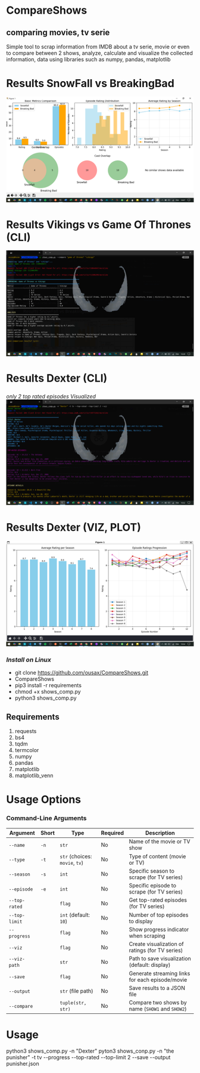 # CompareShows
## comparing movies, tv serie ## 
Simple tool to scrap information from IMDB about a tv serie, movie or even to compare between 2 shows, analyze, calculate and visualize the collected information, data 
using libraries such as numpy, pandas, matplotlib
# Results SnowFall vs BreakingBad #
![image alt](https://github.com/ousax/CompareShows/blob/238474ff37e864db4cfa3128f12ed1729415ee62/f.png)
# Results Vikings vs Game Of Thrones (CLI) #
![image alt](https://github.com/ousax/CompareShows/blob/7369b88507d3644b3d385a2b4b9a8096a224ca5b/ff.png)
# Results Dexter (CLI) #
### 
_only 2 top rated episodes_
_Visualized_
![image alt](https://github.com/ousax/CompareShows/blob/532e425bb478a6a9931679e3c3fe347c47b3671d/dexter.png)
# Results Dexter (VIZ, PLOT)
![image alt](https://github.com/ousax/CompareShows/blob/684f9e1a706fa0528741bc883412f898b9f04339/dexter%20plot.png)

### _Install on Linux_
- git clone https://github.com/ousax/CompareShows.git
- CompareShows
- pip3 install -r requirements
- chmod +x shows_comp.py
- python3 shows_comp.py
## Requirements 
1. requests
2. bs4
3. tqdm
4. termcolor
5. numpy
6. pandas
7. matplotlib
8. matplotlib_venn
# Usage Options
### Command-Line Arguments

| Argument           | Short | Type         | Required | Description                                                                 |
|--------------------|-------|--------------|----------|-----------------------------------------------------------------------------|
| `--name`           | `-n`  | `str`        | No       | Name of the movie or TV show                                                |
| `--type`           | `-t`  | `str` (choices: `movie`, `tv`) | No       | Type of content (movie or TV)                                               |
| `--season`         | `-s`  | `int`        | No       | Specific season to scrape (for TV series)                                   |
| `--episode`        | `-e`  | `int`        | No       | Specific episode to scrape (for TV series)                                  |
| `--top-rated`      |       | `flag`       | No       | Get top-rated episodes (for TV series)                                      |
| `--top-limit`      |       | `int` (default: `10`) | No       | Number of top episodes to display                                           |
| `--progress`       |       | `flag`       | No       | Show progress indicator when scraping                                       |
| `--viz`            |       | `flag`       | No       | Create visualization of ratings (for TV series)                             |
| `--viz-path`       |       | `str`        | No       | Path to save visualization (default: display)                               |
| `--save`           |       | `flag`       | No       | Generate streaming links for each episode/movie                            |
| `--output`         |       | `str` (file path) | No    | Save results to a JSON file                                                 |
| `--compare`        |       | `tuple(str, str)` | No    | Compare two shows by name (`SHOW1` and `SHOW2`)                             |

# Usage #
python3 shows_comp.py -n "Dexter"
pyton3 shows_conp.py -n "the punisher" -t tv --progress --top-rated --top-limit 2 --save --output punisher.json                                       
